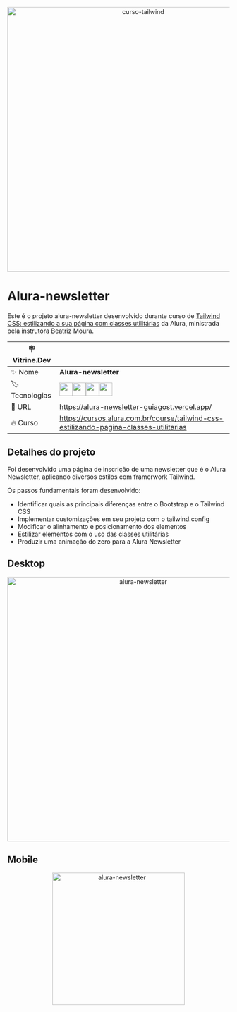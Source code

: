 <p align="center"><img width="600"  alt="curso-tailwind" src="https://github.com/GuiAgost/alura-newsletter/assets/76624588/30538760-bdd7-47ff-8deb-c4857cfbb528"></p>

# Alura-newsletter

Este é o projeto alura-newsletter desenvolvido durante curso de [Tailwind CSS: estilizando a sua página com classes utilitárias](https://cursos.alura.com.br/course/tailwind-css-estilizando-pagina-classes-utilitarias) da Alura, ministrada pela instrutora Beatriz Moura.

| :placard: Vitrine.Dev |     |
| -------------  | --- |
| :sparkles: Nome        | **Alura-newsletter**
| :label: Tecnologias | <img src="https://cdn.jsdelivr.net/gh/devicons/devicon/icons/html5/html5-plain-wordmark.svg" width="30" hedight="30"/><img src="https://cdn.jsdelivr.net/gh/devicons/devicon/icons/css3/css3-plain-wordmark.svg" width="30" hedight="30"/><img src="https://github.com/GuiAgost/alurabooks/assets/76624588/72e1505f-3653-4112-9efc-84a5f0e74847" width="30" hedight="30"/><img src="https://cdn.jsdelivr.net/gh/devicons/devicon/icons/tailwindcss/tailwindcss-plain.svg" width="30" hedight="30"/>
| :rocket: URL         | https://alura-newsletter-guiagost.vercel.app/
| :fire: Curso    | https://cursos.alura.com.br/course/tailwind-css-estilizando-pagina-classes-utilitarias

## Detalhes do projeto

Foi desenvolvido uma página de inscrição de uma newsletter que é o Alura Newsletter, aplicando diversos estilos com framerwork Tailwind.

Os passos fundamentais foram desenvolvido:

* Identificar quais as principais diferenças entre o Bootstrap e o Tailwind CSS
* Implementar customizações em seu projeto com o tailwind.config
* Modificar o alinhamento e posicionamento dos elementos
* Estilizar elementos com o uso das classes utilitárias
* Produzir uma animação do zero para a Alura Newsletter

## Desktop

<p align="center"><img width="600"  alt="alura-newsletter" src="https://github.com/GuiAgost/alura-newsletter/assets/76624588/eaa22c1d-8a22-43bc-a468-13265820754d#vitrinedev"></p>

## Mobile

<p align="center"><img width="300"  alt="alura-newsletter" src="https://github.com/GuiAgost/alura-newsletter/assets/76624588/73e1a523-5278-47fc-abe8-de7ab4501490"></p>
